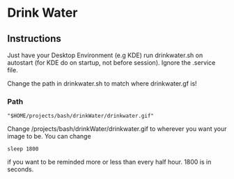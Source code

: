 # Drink Water
## Instructions
Just have your Desktop Environment (e.g KDE) run drinkwater.sh on autostart (for KDE do on startup, not before session). Ignore the .service file.

Change the path in drinkwater.sh to match where drinkwater.gf is!

### Path
<code>"$HOME/projects/bash/drinkWater/drinkwater.gif"</code>

Change /projects/bash/drinkWater/drinkwater.gif to wherever you want your image to be. You can change 

<code>sleep 1800</code>

if you want to be reminded more or less than every half hour. 1800 is in seconds.